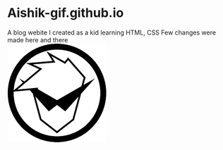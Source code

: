 # Aishik-gif.github.io
A blog webite I created as a kid 
learning HTML, CSS
Few changes were made here and there  
<a href = "https://www.aishik.tk">![My Website](ninja.png)</a>